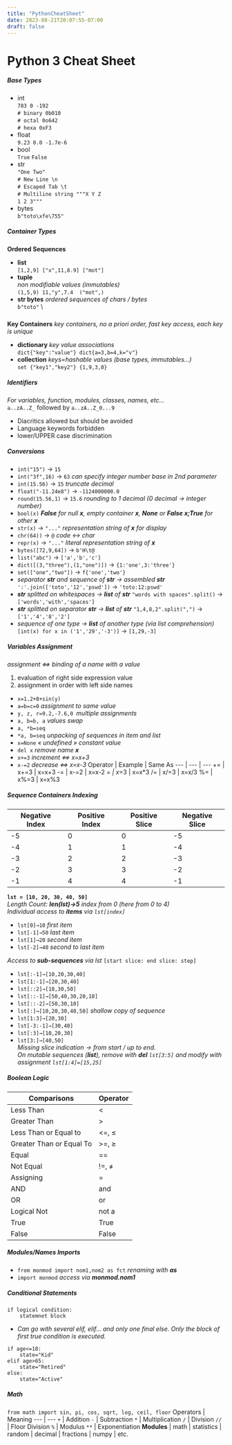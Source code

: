 ```yaml
---
title: "PythonCheatSheet"
date: 2023-08-21T20:07:55-07:00
draft: false
---
```



# Python 3 Cheat Sheet
##### Base Types
- int  
`783 0 -192`\
`# binary 0b010`\
`# octal 0o642`\
`# hexa 0xF3`
- float \
`9.23 0.0 -1.7e-6`
- bool \
`True`
`False`
- str \
`"One Two" ` \
`# New Line \n`\
`# Escaped Tab \t` \
`# Multiline string """X Y Z`\
`1 2 3"""`
- bytes \
`b"toto\xfe\755"`

##### Container Types
**Ordered Sequences**
- **list** \
`[1,2,9] ["x",11,8.9] ["mot"]`
- **tuple**  
*non modifiable values (immutables)* \
`(1,5,9) 11,"y",7.4  ("mot",)`
- **str bytes** 
*ordered sequences of chars / bytes* \
`b"toto"` \
##### 
**Key Containers**
*key containers, no a priori order, fast key access, each key is unique* 
- **dictionary** *key value associations* \
`dict{"key":"value"} dict{a=3,b=4,k="v"}`
- **collection** *keys=hashable values (base types, immutables...)* \
`set {"key1","key2"} {1,9,3,0}`

##### Identifiers 
*For variables, function, modules, classes, names, etc...* \
`a..zA..Z_` followed by `a..zA..Z_0...9`
- Diacritics allowed but should be avoided 
- Language keywords forbidden 
- lower/UPPER case discrimination 

##### Conversions
- `int("15")` → `15`
- `int("3f",16)` → `63` *can specify integer number base in 2nd parameter*
- `int(15.56)` → `15` *truncate decimal*
- `float("-11.24e8")` → `-1124000000.0`  
- `round(15.56,1)` → `15.6` *rounding to 1 decimal (0 decimal →  integer number)*
- `bool(x)` ***False** for null **x**, empty container **x**, **None** or **False x;True** for other **x*** 
- `str(x)` → `"..."` *representation string of **x** for display*
- `chr(64))` → `@`  *code <-> char*
- `repr(x)` → `"..."` *literal representation string of **x***
- `bytes([72,9,64])` → `b'H\t@`
- `list("abc")` → `['a','b','c']`  
- `dict([(3,"three"),(1,"one")])` → `{1:'one',3:'three'}`
- `set(["one","two"])` → `f{'one','two'}`
- *separator **str** and sequence of **str** → assembled **str*** `':'.join(['toto','12','pswd'])` → `'toto:12:pswd'`
- ***str** splitted on whitespaces → **list** of **str***
`"words with spaces".split()` → `['words','with','spaces']`
- ***str** splitted on separator **str** → **list** of **str***
`"1,4,8,2".split(",")` → `['1','4','8','2']`
- *sequence of one type → **list** of another type (via list comprehension)*
`[int(x) for x in ('1','29','-3')]` → `[1,29,-3]`

##### Variables Assignment
*assignment ⇔ binding of a name with a value*
1. evaluation of right side expression value 
2. assignment in order with left side names
- `x=1.2+8+sin(y)`
- `a=b=c=0` *assignment to same value*
- `y, z, r=9.2,-7.6,0 `*multiple assignments*
- `a, b=b, a` *values swap*
- `a, *b=seq`
- `*a, b=seq` *unpacking of sequences in item and list*
- `x=None` *« undefined » constant value*
- `del x` *remove name **x***
- `x+=3` *increment ⇔ x=x+3*
- `x-=2` *decrease ⇔ x=x-3*
Operator | Example | Same As
--- | --- | ---
+= | x+=3 | x=x+3
-= | x-=2 | x=x-2
*= | x*=3 | x=x*3
/= | x/=3 | x=x/3
%= | x%=3 | x=x%3

##### Sequence Containers Indexing

Negative Index | Positive Index | Positive Slice | Negative Slice
--- | --- | --- | ---
-5 | 0 | 0 | -5
-4 | 1 | 1 | -4
-3 | 2 | 2 | -3
-2 | 3 | 3 | -2 
-1 | 4 | 4 | -1

**`lst = [10, 20, 30, 40, 50]`**\
*Length Count:  **len(lst)→5** index from 0 (here from 0 to 4)*\
*Individual access to **items** via `lst[index]`*
- `lst[0]→10` *first item*
- `lst[-1]→50` *last item*
- `lst[1]→20` *second item*
- `lst[-2]→40` *second to last item*

*Access to **sub-sequences** via lst*
`[start slice: end slice: step]`
- `lst[:-1]→[10,20,30,40]`
- `lst[1:-1]→[20,30,40]`
- `lst[::2]→[10,30,50]`
- `lst[::-1]→[50,40,30,20,10]`
- `lst[::-2]→[50,30,10]`
- `lst[:]→[10,20,30,40,50]` *shallow copy of sequence*
- `lst[1:3]→[20,30]`
- `lst[-3:-1]→[30,40]`
- `lst[:3]→[10,20,30]`
- `lst[3:]→[40,50]`\
*Missing slice indication → from start / up to end.*\
*On mutable sequences (**list**), remove with **del** `lst[3:5]` and modify with assignment `lst[1:4]=[15,25]`*

##### Boolean Logic
Comparisons | Operator
--- | ---
Less Than | <
Greater Than | >
Less Than or Equal to | <=, ≤
Greater Than or Equal To | >=, ≥
Equal | ==
Not Equal | !=, ≠
Assigning | =
AND | and
OR | or
Logical Not | not a
True | True
False | False

##### Modules/Names Imports
- `from monmod import nom1,nom2 as fct` *renaming with **as***
- `import monmod` *access via **monmod.nom1***

##### Conditional Statements
```
if logical condition:
    statemnet block
```
- *Can go with several elif, elif... and only one final else. Only the block of first true condition is executed.*
```
if age<=18:
    state="Kid"
elif age>65:
    state="Retired"
else:
    state="Active"
```
##### Math
`from math import sin, pi, cos, sqrt, log, ceil, floor`
Operators | Meaning
--- | ---
`+` | Addition
`-` | Subtraction
`*` | Multiplication 
`/` | Division
`//` | Floor Division
`%` | Modulus
`**` | Exponentiation
**Modules** 
| math
| statistics
| random 
| decimal 
| fractions 
| numpy 
| etc. 





